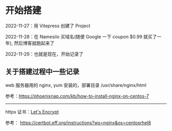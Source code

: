 # 开始搭建

2022-11-27：用 Vitepress 创建了 Project 

2022-11-28：在 Namesilo 买域名(随便 Google 一下 coupon $0.99 就买了一年), 然后博客就跑起来了

2022-11-29：也就是现在，开始记录了



## 关于搭建过程中一些记录

web 服务器用的 nginx, yum 安装的，部署目录 /usr/share/nginx/html

参考：https://phoenixnap.com/kb/how-to-install-nginx-on-centos-7

------

https 证书：[Let's Encrypt](https://letsencrypt.org/)

参考： https://certbot.eff.org/instructions?ws=nginx&os=centosrhel8



